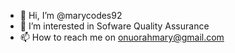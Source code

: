 - 👋 Hi, I’m @marycodes92
- 👀 I’m interested in Sofware Quality Assurance
- 📫 How to reach me on onuorahmary@gmail.com

<!---
marycodes92/marycodes92 is a ✨ special ✨ repository because its `README.md` (this file) appears on your GitHub profile.
You can click the Preview link to take a look at your changes.
--->
